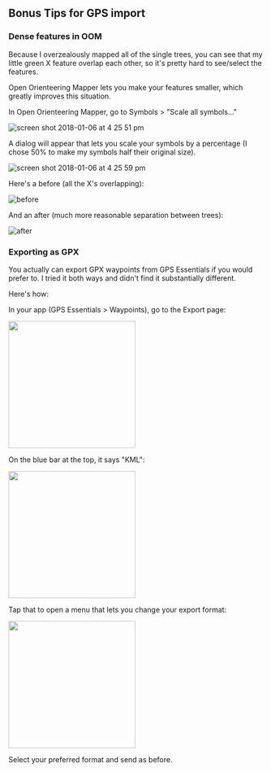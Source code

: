 ## Bonus Tips for GPS import

### Dense features in OOM

Because I overzealously mapped all of the single trees, you can see that my little green X feature overlap each other, so it's pretty hard to see/select the features.

Open Orienteering Mapper lets you make your features smaller, which greatly improves this situation.

In Open Orienteering Mapper, go to Symbols > "Scale all symbols..."

![screen shot 2018-01-06 at 4 25 51 pm](https://user-images.githubusercontent.com/454690/34645298-4e363ae8-f2fe-11e7-9330-040d52faad49.png)

A dialog will appear that lets you scale your symbols by a percentage (I chose 50% to make my symbols half their original size).

![screen shot 2018-01-06 at 4 25 59 pm](https://user-images.githubusercontent.com/454690/34645297-4e217fa4-f2fe-11e7-9fc7-8e1ca7f704d6.png)

Here's a before (all the X's overlapping):

![before](https://user-images.githubusercontent.com/454690/34645323-e3c1cbcc-f2fe-11e7-9e26-9dd10704a10b.png)

And an after (much more reasonable separation between trees):

![after](https://user-images.githubusercontent.com/454690/34645324-e3dcb892-f2fe-11e7-80ef-8485cdb89d91.png)

### Exporting as GPX

You actually can export GPX waypoints from GPS Essentials if you would prefer to. I tried it both ways and didn't find it substantially different.

Here's how:

In your app (GPS Essentials > Waypoints), go to the Export page:

<img src="https://user-images.githubusercontent.com/454690/34645085-8f1f98c4-f2f9-11e7-8f96-6ac299098516.png" width="250">

On the blue bar at the top, it says "KML":

<img src="https://user-images.githubusercontent.com/454690/34645083-8ef5b16c-f2f9-11e7-9785-311f1c612ac3.png" width="250">

Tap that to open a menu that lets you change your export format:

<img src="https://user-images.githubusercontent.com/454690/34645284-04393bc0-f2fe-11e7-85f4-3fb5e1c5bace.png" width="250">

Select your preferred format and send as before.
